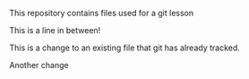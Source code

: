 This repository contains files used for a git lesson

This is a line in between!

This is a change to an existing file that git has already tracked.

Another change
